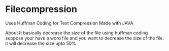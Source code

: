 # Filecompression
Uses Huffman Coding for Text Compression
Made with JAVA


About 
It basically decrease the size of the file using huffman coding 
suppose your have a word file and you want to decrease the size of the file. it will decrease the size upto 50%
